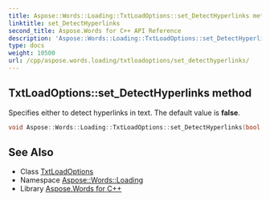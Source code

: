 ```yaml
---
title: Aspose::Words::Loading::TxtLoadOptions::set_DetectHyperlinks method
linktitle: set_DetectHyperlinks
second_title: Aspose.Words for C++ API Reference
description: 'Aspose::Words::Loading::TxtLoadOptions::set_DetectHyperlinks method. Specifies either to detect hyperlinks in text. The default value is false in C++.'
type: docs
weight: 10500
url: /cpp/aspose.words.loading/txtloadoptions/set_detecthyperlinks/
---
```

## TxtLoadOptions::set_DetectHyperlinks method


Specifies either to detect hyperlinks in text. The default value is **false**.

```cpp
void Aspose::Words::Loading::TxtLoadOptions::set_DetectHyperlinks(bool value)
```

## See Also

* Class [TxtLoadOptions](../)
* Namespace [Aspose::Words::Loading](../../)
* Library [Aspose.Words for C++](../../../)
